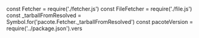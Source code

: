 const Fetcher = require('./fetcher.js')
const FileFetcher = require('./file.js')
const _tarballFromResolved = Symbol.for('pacote.Fetcher._tarballFromResolved')
const pacoteVersion = require('../package.json').vers